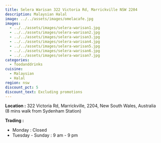 ```yaml
---
title: Selera Warisan 322 Victoria Rd, Marrickville NSW 2204
description: Malaysian Halal
image: ../../assets/images/omelacafe.jpg
images:
  - ../../assets/images/selera-warisan1.jpg
  - ../../assets/images/selera-warisan2.jpg
  - ../../assets/images/selera-warisan3.jpg
  - ../../assets/images/selera-warisan4.jpg
  - ../../assets/images/selera-warisan5.jpg
  - ../../assets/images/selera-warisan6.jpg
  - ../../assets/images/selera-warisan7.jpg
categories:
  - foodanddrinks
cuisine:
  - Malaysian
  - Halal
region: nsw
discount_pct: 5
discount_text: Excluding promotions
---
```


**Location :** 322 Victoria Rd, Marrickville, 2204, New South Wales, Australia\
(8 mins walk from Sydenham Station)

**Trading :**

- Monday : Closed
- Tuesday - Sunday : 9 am - 9 pm
